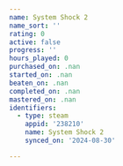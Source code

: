 ```yaml
---
name: System Shock 2
name_sort: ''
rating: 0
active: false
progress: ''
hours_played: 0
purchased_on: .nan
started_on: .nan
beaten_on: .nan
completed_on: .nan
mastered_on: .nan
identifiers:
  - type: steam
    appid: '238210'
    name: System Shock 2
    synced_on: '2024-08-30'

---
```

